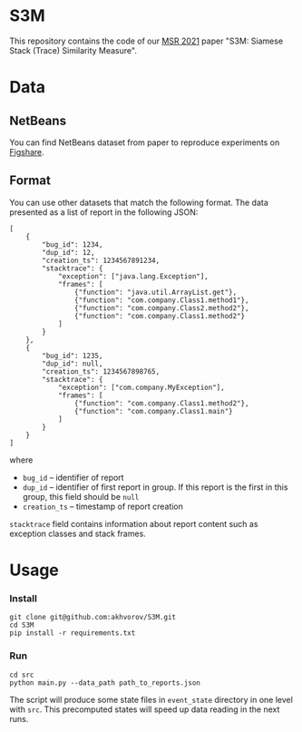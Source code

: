 # S3M

This repository contains the code of our 
[MSR 2021](https://2021.msrconf.org/details/msr-2021-technical-papers/26/S3M-Siamese-Stack-Trace-Similarity-Measure) 
paper "S3M: Siamese Stack (Trace) Similarity Measure".

# Data

## NetBeans
You can find NetBeans dataset from paper to reproduce experiments 
on [Figshare](https://figshare.com/articles/dataset/netbeans_stacktraces_json/14135003).

## Format
You can use other datasets that match the following format.
The data presented as a list of report in the following JSON:
```
[
    {
        "bug_id": 1234,
        "dup_id": 12,
        "creation_ts": 1234567891234,
        "stacktrace": {
            "exception": ["java.lang.Exception"], 
            "frames": [
                {"function": "java.util.ArrayList.get"}, 
                {"function": "com.company.Class1.method1"}, 
                {"function": "com.company.Class2.method2"}, 
                {"function": "com.company.Class1.method2"}
            ]
        }
    },
    {
        "bug_id": 1235,
        "dup_id": null,
        "creation_ts": 1234567898765,
        "stacktrace": {
            "exception": ["com.company.MyException"], 
            "frames": [  
                {"function": "com.company.Class1.method2"}, 
                {"function": "com.company.Class1.main"}
            ]
        }
    }
]
```
where
- `bug_id` – identifier of report
- `dup_id` – identifier of first report in group. If this report is the first in this group, this field should be `null`
- `creation_ts` – timestamp of report creation

`stacktrace` field contains information about report content such as 
exception classes and stack frames.

# Usage
### Install
```
git clone git@github.com:akhvorov/S3M.git
cd S3M
pip install -r requirements.txt
```

### Run
```
cd src
python main.py --data_path path_to_reports.json
```
The script will produce some state files in `event_state` directory in one level with `src`. 
This precomputed states will speed up data reading in the next runs.
